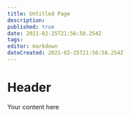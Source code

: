 ```yaml
---
title: Untitled Page
description: 
published: true
date: 2021-02-25T21:56:58.254Z
tags: 
editor: markdown
dateCreated: 2021-02-25T21:56:58.254Z
---
```


# Header
Your content here